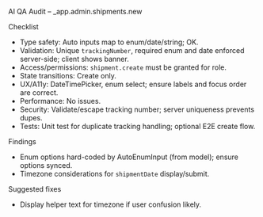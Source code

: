 AI QA Audit – _app.admin.shipments.new

Checklist
- Type safety: Auto inputs map to enum/date/string; OK.
- Validation: Unique `trackingNumber`, required enum and date enforced server-side; client shows banner.
- Access/permissions: `shipment.create` must be granted for role.
- State transitions: Create only.
- UX/A11y: DateTimePicker, enum select; ensure labels and focus order are correct.
- Performance: No issues.
- Security: Validate/escape tracking number; server uniqueness prevents dupes.
- Tests: Unit test for duplicate tracking handling; optional E2E create flow.

Findings
- Enum options hard-coded by AutoEnumInput (from model); ensure options synced.
- Timezone considerations for `shipmentDate` display/submit.

Suggested fixes
- Display helper text for timezone if user confusion likely.
